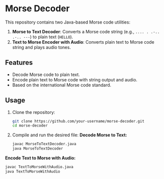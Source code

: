 # Morse Decoder

This repository contains two Java-based Morse code utilities:  
1. **Morse to Text Decoder**: Converts a Morse code string (e.g., `.... . .-.. .-.. ---`) to plain text (`HELLO`).  
2. **Text to Morse Encoder with Audio**: Converts plain text to Morse code string and plays audio tones.

## Features
- Decode Morse code to plain text.
- Encode plain text to Morse code with string output and audio.
- Based on the international Morse code standard.

## Usage

1. Clone the repository:
   ```bash
   git clone https://github.com/your-username/morse-decoder.git
   cd morse-decoder
2. Compile and run the desired file:                                                    **Decode Morse to Text:**                                                             
   ```bash
   javac MorseToTextDecoder.java
   java MorseToTextDecoder
**Encode Text to Morse with Audio:**
   ```bash
   javac TextToMorseWithAudio.java
   java TextToMorseWithAudio                                                  

